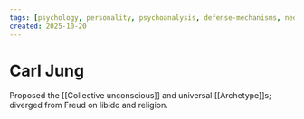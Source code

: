 ```yaml
---
tags: [psychology, personality, psychoanalysis, defense-mechanisms, neo-freudians, social-cognitive, traits, big-five, assessment, mbti]
created: 2025-10-20
---
```

# Carl Jung

Proposed the [[Collective unconscious]] and universal [[Archetype]]s; diverged from Freud on libido and religion.
